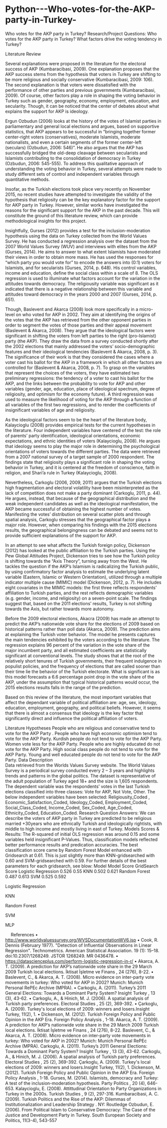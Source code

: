 # Python---Who-votes-for-the-AKP-party-in-Turkey-
Who votes for the AKP party in Turkey? 
Research/Project Questions: 
Who votes for the AKP party in Turkey? What factors drive the voting tendency in Turkey?

Literature Review  

Several explanations were proposed in the literature for the electoral success of AKP (Kumbaracibasi, 2009). One explanation proposes that the AKP success stems from the hypothesis that voters in Turkey are shifting to be more religious and socially conservative (Kumbaracibasi, 2009: 106). The second explanation is that voters were dissatisfied with the performance of other parties and previous governments (Kumbaracibasi, 2009). Of course, other factors play a role in shaping the voting behavior in Turkey such as gender, geography, economy, employment, education, and secularity. Though, it can be noticed that the center of debates about what explains the support for AKP is ideology. 

Ergun Ozbudun (2006) looks at the history of the votes of Islamist parties in parliamentary and general local elections and argues, based on supportive statistics, that AKP appears to be successful in “bringing together former center-right voters (conservatives), moderate Islamists, moderate nationalists, and even a certain segments of the former center-left (seculars) (Ozbudun, 2006: 546)”. He also argues that the AKP has successfully bridged the old-deep cleavage between secularists and Islamists contributing to the consolidation of democracy in Turkey (Ozbudun, 2006: 545-555). To address this qualitative approach of understanding the voting behavior in Turkey, several attempts were made to study different sets of control and independent variables through quantitative methods. 

Insofar, as the Turkish elections took place very recently on November 2015, no recent studies have attempted to investigate the validity of the hypothesis that religiosity can be the key explanatory factor for the support for AKP party in Turkey. However, similar works have investigated the reasons for the significant support for the AKP in the past decade. This will constitute the ground of this literature review, which can provide methodological insights for this project.  

Insightfully, Gurses (2012) provides a test for the inclusion-moderation hypothesis using the data on Turkey collected from the World Values Survey. He has conducted a regression analysis over the dataset from the 2007 World Values Survey (WUV) and interviews with elites from the AKP (Gurses, 2014). He aims to answer to what extent Islamists have moderated their views in order to obtain more mass. He has used the responses for “which party you would vote for” to encode the answers into (0:1) voters for Islamists, and for secularists (Gurses, 2014, p. 648). His control variables, income and education, define the social class within a scale of 8. The OLS regression is used to illuminate what factors account for the variation in the attitudes towards democracy. The religiousity variable was significant as it indicated that there is a negative relationship between this variable and attitudes toward democracy in the years 2000 and 2007 (Gurses, 2014, p. 651). 

Though, Baslevent and Akarca (2008) look more specifically in a micro-level on who voted for AKP in 2002. They aim at identifying the origins of the votes that the AKP has retrieved from the other opponent parties in order to segment the votes of those parties and their appeal movement (Baslevent & Akarca, 2008). They argue that the ideological factors were significant in shifting the voters from left parties to the right (pro-Islamist) party (the AKP). They draw the data from a survey conducted shortly after the 2002 elections that mainly addressed the voters’ socio-demographic features and their ideological tendencies (Baslevent & Akarca, 2008, p. 3). The significance of their work is that they considered the cases where a voter cast his ballot for the AKP in a framework in which all other factors are controlled for (Baslevent & Akarca, 2008, p. 7). To grasp on the variables that represent the choices of the voters, they have estimated two preliminary regressions: the tendency of a voter to cast his ballot for the AKP, and the links between the probability to vote for AKP and other variables (gender, age, education, place of ideological spectrum, degree of religiosity, and optimism for the economy future). A third regression was used to measure the likelihood of voting for the AKP through a function of all variables of the first two regressions, and to render the coefficients of insignificant variables of age and religiosity. 

As the ideological factors seem to be the heart of the literature body, Kalaycioglu (2008) provides empirical tests for the current hypotheses in the literature. Four independent variables have centered of the test: the role of parents’ party identification, ideological orientations, economic expectations, and ethnic identities of voters (Kalaycioglu, 2008). He argues that ideology seems to play the major role in determining the psychological orientations of voters towards the different parties. The data were retrieved from a 2007 national survey of a target sample of 2000 respondent. The findings state that religiosity plays a significant role in shaping the voting behavior in Turkey, and it is centered at the freedom of conscience, faith in religion, and Shari’a rule in Turkey (Kalaycioglu, 2008).  

Nevertheless, Carkoglu (2006, 2009, 2011) argues that the Turkish elections high fragmentation and electoral volatility have been misinterpreted as the lack of competition does not make a party dominant (Carkoglu, 2011, p. 44). He argues, instead, that because of the geographical distribution and the weak independent candidates as well as the ideological manifestation, the AKP became successful of obtaining the highest number of votes. Manifesting the votes’ distribution on several scatter plots and through spatial analysis, Carkoglu stresses that the geographical factor plays a major role. However, when comparing his findings with the 2015 elections results, the geographical belongingness can be debated and seems not to provide sufficient explanations of the support for AKP. 

In an attempt to see what affects the Turkish foreign policy, Dickenson (2012) has looked at the public affiliation to the Turkish parties. Using the Pew Global Attitudes Project, Dickenson tries to see how the Turkish policy is shifting towards the “Axis Theory”, turning away from the West. He tackles the question if the AKP’s Islamism is radicalizing the Turkish public, by using confirmatory factor analysis to estimate the underlying latent variable (Eastern, Islamic or Western Orientation), utilized through a multiple indicator multiple cause (MIMIC) model (Dickenson, 2012, p. 7). He includes eight covariates in the MIMIC models: the first three reflects respondents’ affiliation to Turkish parties, and the rest reflects demographic variables (e.g. gender, income, and religiosity) on a seven-point scale. The findings suggest that, based on the 2011 elections’ results, Turkey is not shifting towards the Axis, but rather towards more autonomy. 

Before the 2009 electoral elections, Akacra (2009) has made an attempt to predict the AKP’s nationwide vote share for the elections of 2009 based on historical patterns rather than poll data (Akarca, 2009). The prediction aims at explaining the Turkish voter behavior. The model he presents captures the main tendencies exhibited by the voters according to the literature. The regression explains 96 percent of the variation in the vote share of the major incumbent party, and all estimated coefficients are statistically significant at conventional levels. The study shows that at the root of the relatively short tenures of Turkish governments, their frequent indulgence in populist policies, and the frequency of elections that are called sooner than their time lie the behavior of the Turkish electorate. What is significant is as this model forecasts a 6.6 percentage point drop in the vote share of the AKP, under the assumption that typical historical patterns would occur, the 2015 elections results falls in the range of the prediction. 

Based on this review of the literature, the most important variables that affect the dependant variable of political affiliation are: age, sex, ideology, education, employment, geography, and political beliefs. However, it seems that there is almost a consensus that ideology is the key factor that significantly direct and influence the political affiliation of voters.   

Literature Hypotheses 
People who are religious and conservative tend to vote for the AKP Party . People who have high economic optimism tend to vote for the AKP Party. Kurdish people do not tend to vote for the AKP Party. Women vote less for the AKP Party. People who are highly educated do not vote for the AKP Party. High social class people do not tend to vote for the AKP Party. Young and well educated people do not tend to vote for the AKP Party. 
Data Description  
Data retrieved from the Worlds Values Survey website. The World Values Survey is a periodical survey conducted every 2 – 3 years and highlights trends and patterns in the global politics. The dataset is representative of the adult population of Turkey aged 18+ and the size is 1,605 respondents. The dependent variable was the respondents’ votes in the last Turkish elections classified into three classes: Vote for AKP, Not Vote, Other. The below independent variables have been selected:  Religiousity_Coded ,  Economic_Satisfaction_Coded,  Ideology_Coded, Employment_Coded, Social_Class_Coded, Income_Coded, Sex_Coded, Age_Coded, Ethnicity_Coded, Education_Coded. 
Research Question Answers: 
We can describe the voters of AKP party in Turkey are predicted to be religious married +30years who are ethnically Turkish and ideologically rightists, with middle to high income and mostly living in east of Turkey. 
Models Scores & Results: 
The R-squared of initial OLS regression was around 0.15 and some variables held insignificant P-Values. Thus, classification models reflected better performance results and predication accuracies. 
The best classification score came by Random Forest Model enhanced with Gridsearch at 0.61. This is just slightly more than KNN-gridsearched with 0.60 and SVM-gridsearched with 0.59. For further details of the best parameters for each gridsearch, see blow: 
Model	Model Score	GridSearch Score
Logistic Regression 	0.526	0.55
KNN	0.502	0.621
Random Forest 	0.487	0.613
SVM	0.525	0.592

Logistic Regression 
 
 
KNN 
 
 
 
Random Forest 
 
 
 
SVM 
 
 
 
MLP


 
 
References
•	http://www.worldvaluessurvey.org/WVSDocumentationWV6.jsp 
•	Cook, R. Dennis (February 1977). "Detection of Influential Observations in Linear Regression". Technometrics. American Statistical Association. 19 (1): 15–18. doi:10.2307/1268249. JSTOR 1268249. MR 0436478.
•	https://datascienceplus.com/perform-logistic-regression-in-r/ 
•	Akarca, A. T. (2009). A prediction for AKP’s nationwide vote share in the 29 March 2009 Turkish local elections. İktisat İşletme ve Finans , 24 (276), 8-22.
•	Baslevent, C., & Akarca, A. T. (2008). Micro evidence on inter-party vote movements in turkey: Who voted for AKP in 2002? Munich: Munich Personal RePEc Archive (MPRA).
•	Carkoglu, A. (2011). Turkey’s 2011 General Elections: Towards a Dominant Party System? Insight Turkey , 13 (3), 43-62.
•	Carkoglu, A., & Hinich, M. J. (2006). A spatial analysis of Turkish party preferences. Electoral Studies , 25 (2), 369-392.
•	Çarkoglu, A. (2009). Turkey's local elections of 2009: winners and losers.Insight Turkey, 11(2), 1.
•	Dickenson, M. (2012). Turkish Foreign Policy and Public Opinion in the AKP Era. Foreign Policy Analysis , 1-18.
Akarca, A. T. (2009). A prediction for AKP’s nationwide vote share in the 29 March 2009 Turkish local elections. İktisat İşletme ve Finans , 24 (276), 8-22.
Baslevent, C., & Akarca, A. T. (2008). Micro evidence on inter-party vote movements in turkey: Who voted for AKP in 2002? Munich: Munich Personal RePEc Archive (MPRA).
Carkoglu, A. (2011). Turkey’s 2011 General Elections: Towards a Dominant Party System? Insight Turkey , 13 (3), 43-62.
Carkoglu, A., & Hinich, M. J. (2006). A spatial analysis of Turkish party preferences. Electoral Studies , 25 (2), 369-392.
Çarkoglu, A. (2009). Turkey's local elections of 2009: winners and losers.Insight Turkey, 11(2), 1.
Dickenson, M. (2012). Turkish Foreign Policy and Public Opinion in the AKP Era. Foreign Policy Analysis , 1-18.
Gurses, M. (2014). Islamists, democracy and Turkey: A test of the inclusion-moderation hypothesis. Party Politics , 20 (4), 646-653.
Kalaycioglu, E. (2008). Attittudinal Orientation to Party Organizations in Turkey in the 2000s. Turkish Studies , 9 (2), 297-316.
Kumbaracibasi, A. C. (2009). Turkish Politics and the Rise of the AKP: Dilemmas of Institutionalization and Leadership Strategy . NY: Routledge
Ozbudun, E. (2006). From Political Islam to Conservative Democracy: The Case of the Justice and Development Party in Turkey. South European Society and Politics, 11(3-4), 543-557

